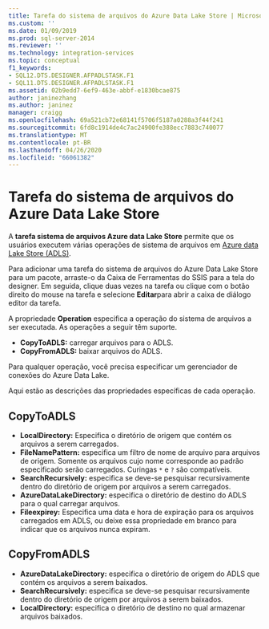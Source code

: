 ```yaml
---
title: Tarefa do sistema de arquivos do Azure Data Lake Store | Microsoft Docs
ms.custom: ''
ms.date: 01/09/2019
ms.prod: sql-server-2014
ms.reviewer: ''
ms.technology: integration-services
ms.topic: conceptual
f1_keywords:
- SQL12.DTS.DESIGNER.AFPADLSTASK.F1
- SQL11.DTS.DESIGNER.AFPADLSTASK.F1
ms.assetid: 02b9edd7-6ef9-463e-abbf-e1830bcae875
author: janinezhang
ms.author: janinez
manager: craigg
ms.openlocfilehash: 69a521cb72e68141f5706f5187a0288a3f44f241
ms.sourcegitcommit: 6fd8c1914de4c7ac24900fe388ecc7883c740077
ms.translationtype: MT
ms.contentlocale: pt-BR
ms.lasthandoff: 04/26/2020
ms.locfileid: "66061382"
---
```

# <a name="azure-data-lake-store-file-system-task"></a>Tarefa do sistema de arquivos do Azure Data Lake Store

A **tarefa sistema de arquivos Azure data Lake Store** permite que os usuários executem várias operações de sistema de arquivos em [Azure data Lake Store (ADLS)](https://azure.microsoft.com/services/data-lake-store/).

Para adicionar uma tarefa do sistema de arquivos do Azure Data Lake Store para um pacote, arraste-o da Caixa de Ferramentas do SSIS para a tela do designer. Em seguida, clique duas vezes na tarefa ou clique com o botão direito do mouse na tarefa e selecione **Editar**para abrir a caixa de diálogo editor da tarefa.

A propriedade **Operation** especifica a operação do sistema de arquivos a ser executada. As operações a seguir têm suporte.

* **CopyToADLS:** carregar arquivos para o ADLS.
* **CopyFromADLS:** baixar arquivos do ADLS.

Para qualquer operação, você precisa especificar um gerenciador de conexões do Azure Data Lake.

Aqui estão as descrições das propriedades específicas de cada operação.

## <a name="copytoadls"></a>CopyToADLS

* **LocalDirectory:** Especifica o diretório de origem que contém os arquivos a serem carregados.
* **FileNamePattern:** especifica um filtro de nome de arquivo para arquivos de origem. Somente os arquivos cujo nome corresponde ao padrão especificado serão carregados. Curingas `*` e `?` são compatíveis.
* **SearchRecursively:** especifica se deve-se pesquisar recursivamente dentro do diretório de origem por arquivos a serem carregados.
* **AzureDataLakeDirectory:** especifica o diretório de destino do ADLS para o qual carregar arquivos.
* **Fileexpirey:** Especifica uma data e hora de expiração para os arquivos carregados em ADLS, ou deixe essa propriedade em branco para indicar que os arquivos nunca expiram.

## <a name="copyfromadls"></a>CopyFromADLS

* **AzureDataLakeDirectory:** especifica o diretório de origem do ADLS que contém os arquivos a serem baixados.
* **SearchRecursively:** especifica se deve-se pesquisar recursivamente dentro do diretório de origem por arquivos a serem baixados.
* **LocalDirectory:** especifica o diretório de destino no qual armazenar arquivos baixados.
